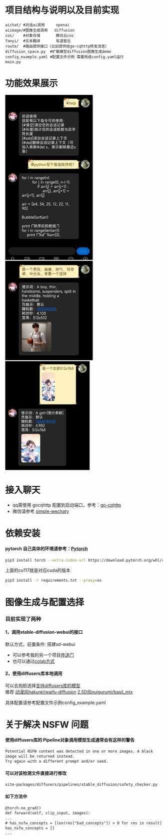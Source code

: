 # 项目结构与说明以及目前实现
```
aichat/ #对话ai调用     openai
aiimage/#图像生成调用   diffusion
cos/    #对象存储       腾讯云cos
fanyi/  #文本翻译       有道智云
route/  #路由提供接口（比如提供给go-cqhttp转发消息）
diffusion_space.py  #扩散模型diffusion图像生成demo
config_example.yaml #配置文件示例 需要改成config.yaml运行
main.py
```

# 功能效果展示
<img src="assets/screenshot-chat.jpg" width="280"><img src="assets/screenshot-txt2img.jpg" width="280"><img src="assets/screenshot-img2img.jpg" width="270">

# 接入聊天
- qq需使用 gocqhttp 配置到启动端口，参考：[go-cqhttp](https://github.com/Mrs4s/go-cqhttp)
- 微信请参考 [simple-wechaty](https://github.com/jqllxew/simple-wechaty)

# 依赖安装
#### pytorch 自己具体的环境请参考：[Pytorch](https://pytorch.org/get-started/locally/)
```bash
pip3 install torch --extra-index-url https://download.pytorch.org/whl/cu117 --proxy=xx
```
上面的cu117就是对应cuda的版本
```bash
pip3 install -r requirements.txt --proxy=xx
```
# 图像生成与配置选择
### 目前实现了两种
#### 1，调用stable-diffusion-webui的接口
默认方式，前置条件: 搭建sd-webui
- 可以参考我的另一个项目[传送门](https://github.com/jqllxew/stable-diffusion-webui)
- 也可以通过[colab方式](https://github.com/jqllxew/ai-chat/blob/master/nb/stable_diifusion_webui_AUTOMATIC1111_jqllxew.ipynb)
#### 2，使用diffusers库本地调用
可以去抱脸选择[支持diffusers库的模型](https://huggingface.co/models?library=diffusers) \
推荐 [动漫风hakurei/waifu-diffusion](https://huggingface.co/hakurei/waifu-diffusion)
[2.5D风nuigurumi/basil_mix](https://huggingface.co/nuigurumi/basil_mix/tree/main)

具体配置请参考配置文件示例config_example.yaml

# 关于解决 NSFW 问题
#### 使用diffusers库的 Pipeline对象调用模型生成通常会有这样的警告
```
Potential NSFW content was detected in one or more images. A black image will be returned instead.
Try again with a different prompt and/or seed.
```
#### 可以对该检测文件直接进行修改
```
site-packages/diffusers/pipelines/stable_diffusion/safety_checker.py
```
#### 如下方法中
```
@torch.no_grad()
def forward(self, clip_input, images):
...
# has_nsfw_concepts = [len(res["bad_concepts"]) > 0 for res in result]
has_nsfw_concepts = []
...
```